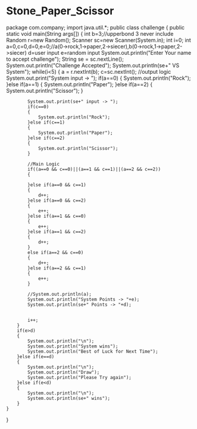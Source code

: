 # Stone_Paper_Scissor
package com.company;
import java.util.*;
public class challenge {
    public static void main(String args[])
    {
        int b=3;//upperbond 3 never include
        Random r=new Random();
        Scanner sc=new Scanner(System.in);
        int i=0;
        int a=0,c=0,d=0,e=0;//a(0->rock,1->paper,2->siecer),b(0->rock,1->paper,2->siecer) d=user input e=random input
        System.out.println("Enter Your name to accept challenge");
        String se = sc.nextLine();
        System.out.println("Challenge Accepted");
        System.out.println(se+" VS System");
        while(i<5) {
            a = r.nextInt(b);
            c=sc.nextInt();
            //output logic
            System.out.print("System input -> ");
            if(a==0)
            {
                System.out.println("Rock");
            }else if(a==1)
            {
                System.out.println("Paper");
            }else if(a==2)
            {
                System.out.println("Scissor");
            }

            System.out.print(se+" input -> ");
            if(c==0)
            {
                System.out.println("Rock");
            }else if(c==1)
            {
                System.out.println("Paper");
            }else if(c==2)
            {
                System.out.println("Scissor");
            }

            //Main Logic
            if((a==0 && c==0)||(a==1 && c==1)||(a==2 && c==2))
            {

            }else if(a==0 && c==1)
            {
                d++;
            }else if(a==0 && c==2)
            {
                e++;
            }else if(a==1 && c==0)
            {
                e++;
            }else if(a==1 && c==2)
            {
                d++;
            }
            else if(a==2 && c==0)
            {
                d++;
            }else if(a==2 && c==1)
            {
                e++;
            }

            //System.out.println(a);
            System.out.println("System Points -> "+e);
            System.out.println(se+" Points -> "+d);


            i++;
        }
        if(e>d)
        {
            System.out.println("\n");
            System.out.println("System wins");
            System.out.println("Best of Luck for Next Time");
        }else if(e==d)
        {
            System.out.println("\n");
            System.out.println("Draw");
            System.out.println("Please Try again");
        }else if(e<d)
        {
            System.out.println("\n");
            System.out.println(se+" wins");
        }
    }
}
